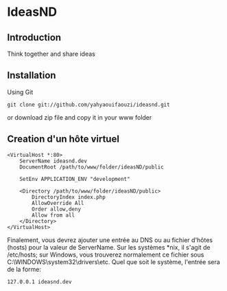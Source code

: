 IdeasND
=======================

Introduction
------------
Think together and share ideas



Installation
------------

Using Git

    git clone git://github.com/yahyaouifaouzi/ideasnd.git
	
or  download  zip file  and  copy it  in your  www folder


Creation d'un hôte virtuel
--------------------------

    <VirtualHost *:80>
        ServerName ideasnd.dev
        DocumentRoot /path/to/www/folder/ideasND/public
     
        SetEnv APPLICATION_ENV "development"
     
        <Directory /path/to/www/folder/ideasND/public>
            DirectoryIndex index.php
            AllowOverride All
            Order allow,deny
            Allow from all
        </Directory>
    </VirtualHost>	
	
 Finalement, vous devrez ajouter une entrée au DNS ou au fichier d'hôtes (hosts) pour la valeur de ServerName. Sur les systèmes *nix, il s'agit de /etc/hosts; sur Windows, vous trouverez normalement ce fichier sous C:\WINDOWS\system32\drivers\etc. Quel que soit le système, l'entrée sera de la forme:

    127.0.0.1 ideasnd.dev	
	